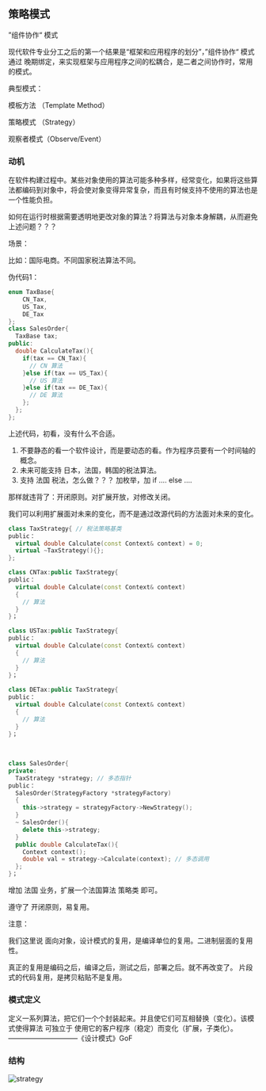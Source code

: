 ## 策略模式

”组件协作“ 模式

现代软件专业分工之后的第一个结果是“框架和应用程序的划分”，”组件协作“ 模式 通过 晚期绑定，来实现框架与应用程序之间的松耦合，是二者之间协作时，常用的模式。

典型模式：

模板方法  （Template Method）

策略模式 （Strategy）

观察者模式（Observe/Event）



### 动机

在软件构建过程中。某些对象使用的算法可能多种多样，经常变化，如果将这些算法都编码到对象中，将会使对象变得异常复杂，而且有时候支持不使用的算法也是一个性能负担。



如何在运行时根据需要透明地更改对象的算法？将算法与对象本身解耦，从而避免上述问题？？？



场景：

比如：国际电商。不同国家税法算法不同。



伪代码1：

```c++
enum TaxBase{
	CN_Tax,
	US_Tax,
	DE_Tax
};
class SalesOrder{
  TaxBase tax;
public:
  double CalculateTax(){
    if(tax == CN_Tax){
      // CN 算法
    }else if(tax == US_Tax){
      // US 算法
    }else if(tax == DE_Tax){
      // DE 算法
    };
  };
};
```

上述代码，初看，没有什么不合适。

1. 不要静态的看一个软件设计，而是要动态的看。作为程序员要有一个时间轴的概念。
2. 未来可能支持 日本，法国，韩国的税法算法。
3. 支持 法国 税法，怎么做？？？ 加枚举，加   if ….  else ….



那样就违背了：开闭原则。对扩展开放，对修改关闭。

我们可以利用扩展面对未来的变化，而不是通过改源代码的方法面对未来的变化。



```c++
class TaxStrategy{ // 税法策略基类
public：
  virtual double Calculate(const Context& context) = 0;
  virtual ~TaxStrategy(){};
};

class CNTax:public TaxStrategy{
public：  
  virtual double Calculate(const Context& context)
  {
    // 算法
  }
}；

class USTax:public TaxStrategy{
public：  
  virtual double Calculate(const Context& context)
  {
    // 算法
  }
}；
  
class DETax:public TaxStrategy{
public：  
  virtual double Calculate(const Context& context)
  {
    // 算法
  }
}；
  
  
  
class SalesOrder{
private:
  TaxStrategy *strategy; // 多态指针
public：  
  SalesOrder(StrategyFactory *strategyFactory)
  {
    this->strategy = strategyFactory->NewStrategy();
  }
  ~ SalesOrder(){
    delete this->strategy;
  }
  public double CalculateTax(){
    Context context();
    double val = strategy->Calculate(context); // 多态调用
  };
}；

```



增加 法国 业务，扩展一个法国算法 策略类 即可。

遵守了 开闭原则，易复用。



注意：

我们这里说 面向对象，设计模式的复用，是编译单位的复用。二进制层面的复用性。

真正的复用是编码之后，编译之后，测试之后，部署之后。就不再改变了。 片段式的代码复用，是拷贝粘贴不是复用。



### 模式定义

定义一系列算法，把它们一个个封装起来。并且使它们可互相替换（变化）。该模式使得算法  可独立于 使用它的客户程序（稳定）而变化（扩展，子类化）。 ——————————《设计模式》GoF



### 结构

![strategy](penglimin.github.io/assets/LeonpengPicture/DesignPattern/Strategy/strategy.png)





   






